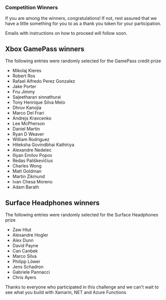 ### Competition Winners

If you are among the winners, congratulations! If not, rest assured that we have a little something for you to as a thank you token for your participation.

Emails with instructions on how to proceed will follow soon.

## Xbox GamePass winners
The following entries were randomly selected for the GamePass credit prize

- Mikolaj Kieres
- Robert Ros
- Rafael Alfredo Perez Gonzalez
- Jake Porter
- Fnu Jimmy
- Sajeetharan sinnathurai
- Tony Henrique Silva Melo
- Dhruv Kanojia
- Marco Del Frari
- Andrejs Kravcenko
- Lee McPherson
- Daniel Martin
- Ryan D Weaver
- William Rodriguez
- Hiteksha Govindbhai Kathiriya
- Alexandre Nedelec
- Iliyan Emilov Popov
- Redas Pališkevičius
- Charles Wong
- Matt Goldman
- Martin Zikmund
- Ivan Chesa Moreno
- Adam Barath


## Surface Headphones winners
The following entries were randomly selected for the Surface Headphones prize

- Zaw Htut
- Alexandre Hogler
- Alex Dunn
- David Payne
- Can Canbek
- Marco Silva
- Philipp Löwer
- Jens Schadron
- Gabriele Pannacci
- Chris Ayers

Thanks to everyone who participated in this challenge and we can't wait to see what you build with Xamarin, NET and Azure Functions
